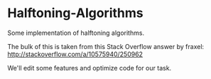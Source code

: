 # Halftoning-Algorithms
Some implementation of halftoning algorithms.

The bulk of this is taken from this Stack Overflow answer by fraxel:
http://stackoverflow.com/a/10575940/250962

We'll edit some features and optimize code for our task.

